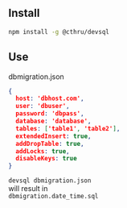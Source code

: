 ## Install

```bash
npm install -g @cthru/devsql
```

## Use

dbmigration.json

```json
{
  host: 'dbhost.com',
  user: 'dbuser',
  password: 'dbpass',
  database: 'database',
  tables: ['table1', 'table2'],
  extendedInsert: true,
  addDropTable: true,
  addLocks: true,
  disableKeys: true
}
```

`devsql dbmigration.json`  
will result in  
`dbmigration.date_time.sql`
